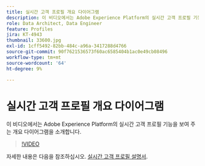 ```yaml
---
title: 실시간 고객 프로필 개요 다이어그램
description: 이 비디오에서는 Adobe Experience Platform의 실시간 고객 프로필 기능을 보여 주는 개요 다이어그램을 소개합니다.
role: Data Architect, Data Engineer
feature: Profiles
jira: KT-4943
thumbnail: 33600.jpg
exl-id: 1cff5492-82bb-484c-a96a-3417288d4766
source-git-commit: 90f7621536573f60ac6585404b1ac0e49cb08496
workflow-type: tm+mt
source-wordcount: '64'
ht-degree: 9%

---
```


# 실시간 고객 프로필 개요 다이어그램

이 비디오에서는 Adobe Experience Platform의 실시간 고객 프로필 기능을 보여 주는 개요 다이어그램을 소개합니다.

>[!VIDEO](https://video.tv.adobe.com/v/33600?quality=12&learn=on)

자세한 내용은 다음을 참조하십시오. [실시간 고객 프로필 설명서](https://experienceleague.adobe.com/docs/experience-platform/profile/home.html?lang=ko).

